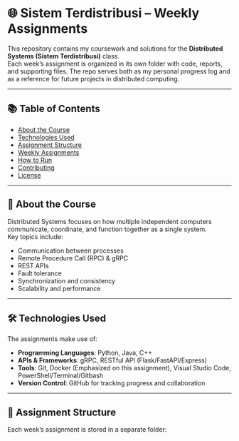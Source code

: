 # 🌐 Sistem Terdistribusi – Weekly Assignments

This repository contains my coursework and solutions for the **Distributed Systems (Sistem Terdistribusi)** class.  
Each week’s assignment is organized in its own folder with code, reports, and supporting files. The repo serves both as my personal progress log and as a reference for future projects in distributed computing.

---

## 📚 Table of Contents
- [About the Course](#about-the-course)
- [Technologies Used](#technologies-used)
- [Assignment Structure](#assignment-structure)
- [Weekly Assignments](#weekly-assignments)
- [How to Run](#how-to-run)
- [Contributing](#contributing)
- [License](#license)

---

## 📖 About the Course
Distributed Systems focuses on how multiple independent computers communicate, coordinate, and function together as a single system.  
Key topics include:
- Communication between processes
- Remote Procedure Call (RPC) & gRPC
- REST APIs
- Fault tolerance
- Synchronization and consistency
- Scalability and performance

---

## 🛠 Technologies Used
The assignments make use of:
- **Programming Languages**: Python, Java, C++
- **APIs & Frameworks**: gRPC, RESTful API (Flask/FastAPI/Express)
- **Tools**: Git, Docker (Emphasized on this assignment), Visual Studio Code, PowerShell/Terminal/Gitbash
- **Version Control**: GitHub for tracking progress and collaboration

---

## 📂 Assignment Structure
Each week’s assignment is stored in a separate folder:
